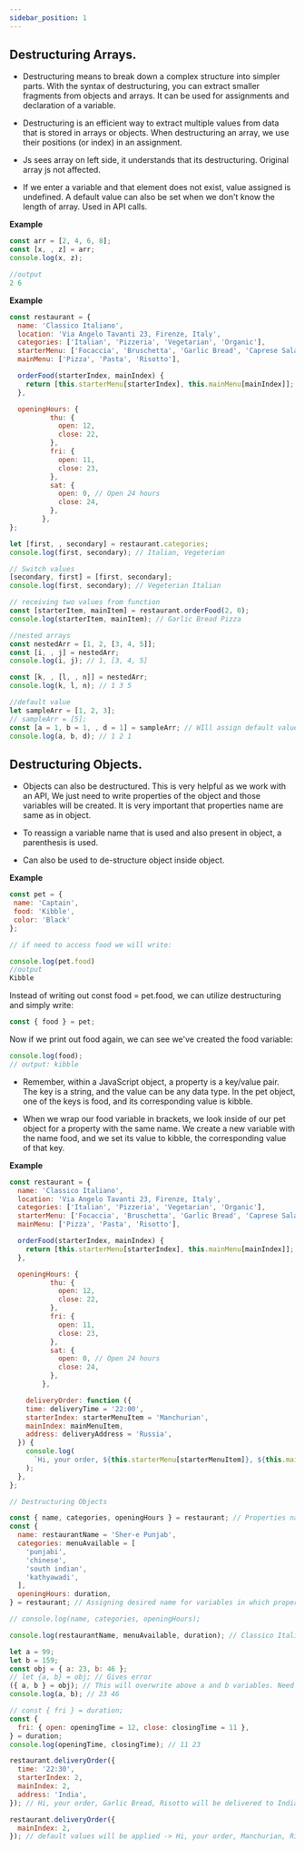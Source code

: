 ```yaml
---
sidebar_position: 1
---
```


## Destructuring Arrays.

- Destructuring means to break down a complex structure into simpler parts. With the syntax of destructuring, you can extract smaller fragments from objects and arrays. It can be used for assignments and declaration of a variable.

- Destructuring is an efficient way to extract multiple values from data that is stored in arrays or objects. When destructuring an array, we use their positions (or index) in an assignment.

- Js sees array on left side, it understands that its destructuring. Original array js not affected.

- If we enter a variable and that element does not exist, value assigned is undefined. A default value can also be set when we don't know the length of array. Used in API calls.

**Example**

```js
const arr = [2, 4, 6, 8];
const [x, , z] = arr;
console.log(x, z);

//output
2 6
```

**Example**

```js
const restaurant = {
  name: 'Classico Italiano',
  location: 'Via Angelo Tavanti 23, Firenze, Italy',
  categories: ['Italian', 'Pizzeria', 'Vegetarian', 'Organic'],
  starterMenu: ['Focaccia', 'Bruschetta', 'Garlic Bread', 'Caprese Salad'],
  mainMenu: ['Pizza', 'Pasta', 'Risotto'],

  orderFood(starterIndex, mainIndex) {
    return [this.starterMenu[starterIndex], this.mainMenu[mainIndex]];
  },

  openingHours: {
		  thu: {
		    open: 12,
		    close: 22,
		  },
		  fri: {
		    open: 11,
		    close: 23,
		  },
		  sat: {
		    open: 0, // Open 24 hours
		    close: 24,
		  },
		},
};

let [first, , secondary] = restaurant.categories; 
console.log(first, secondary); // Italian, Vegeterian

// Switch values
[secondary, first] = [first, secondary];
console.log(first, secondary); // Vegeterian Italian

// receiving two values from function
const [starterItem, mainItem] = restaurant.orderFood(2, 0);
console.log(starterItem, mainItem); // Garlic Bread Pizza

//nested arrays
const nestedArr = [1, 2, [3, 4, 5]];
const [i, , j] = nestedArr; 
console.log(i, j); // 1, [3, 4, 5]

const [k, , [l, , n]] = nestedArr;
console.log(k, l, n); // 1 3 5

//default value
let sampleArr = [1, 2, 3];
// sampleArr = [5];
const [a = 1, b = 1, , d = 1] = sampleArr; // WIll assign default value as 1, used in API calls
console.log(a, b, d); // 1 2 1
```


## Destructuring Objects.

- Objects can also be destructured. This is very helpful as we work with an API, We just need to write properties of the object and those variables will be created. It is very important that properties name are same as in object.

- To reassign a variable name that is used and also present in object, a parenthesis is used.

- Can also be used to de-structure object inside object.


**Example**

```js
const pet = {
 name: 'Captain',
 food: 'Kibble',
 color: 'Black'
};

// if need to access food we will write:

console.log(pet.food)
//output
Kibble
```

Instead of writing out const food = pet.food, we can utilize destructuring and simply write:

```js
const { food } = pet;
```

Now if we print out food again, we can see we've created the food variable:

```js
console.log(food); 
// output: kibble
```

- Remember, within a JavaScript object, a property is a key/value pair. The key is a string, and the value can be any data type. In the pet object, one of the keys is food, and its corresponding value is kibble.  

- When we wrap our food variable in brackets, we look inside of our pet object for a property with the same name. We create a new variable with the name food, and we set its value to kibble, the corresponding value of that key.

**Example**

```js
const restaurant = {
  name: 'Classico Italiano',
  location: 'Via Angelo Tavanti 23, Firenze, Italy',
  categories: ['Italian', 'Pizzeria', 'Vegetarian', 'Organic'],
  starterMenu: ['Focaccia', 'Bruschetta', 'Garlic Bread', 'Caprese Salad'],
  mainMenu: ['Pizza', 'Pasta', 'Risotto'],

  orderFood(starterIndex, mainIndex) {
    return [this.starterMenu[starterIndex], this.mainMenu[mainIndex]];
  },

  openingHours: {
		  thu: {
		    open: 12,
		    close: 22,
		  },
		  fri: {
		    open: 11,
		    close: 23,
		  },
		  sat: {
		    open: 0, // Open 24 hours
		    close: 24,
		  },
		},

	deliveryOrder: function ({
    time: deliveryTime = '22:00',
    starterIndex: starterMenuItem = 'Manchurian',
    mainIndex: mainMenuItem,
    address: deliveryAddress = 'Russia',
  }) {
    console.log(
      `Hi, your order, ${this.starterMenu[starterMenuItem]}, ${this.mainMenu[mainMenuItem]} will be delivered to ${deliveryAddress} at ${deliveryTime}. Thanks!`
    );
  },
};

// Destructuring Objects

const { name, categories, openingHours } = restaurant; // Properties name must be same
const {
  name: restaurantName = 'Sher-e Punjab',
  categories: menuAvailable = [
    'punjabi',
    'chinese',
    'south indian',
    'kathyawadi',
  ],
  openingHours: duration,
} = restaurant; // Assigning desired name for variables in which properties willbe stored and also assigning default values.

// console.log(name, categories, openingHours);

console.log(restaurantName, menuAvailable, duration); // Classico Italiano ['Pizza', 'Pasta', 'Risotto'] {thu: {}, ....}

let a = 99;
let b = 159;
const obj = { a: 23, b: 46 };
// let {a, b} = obj; // Gives error
({ a, b } = obj); // This will overwrite above a and b variables. Need to cover in parenthesis for assigning destructured object properties values.
console.log(a, b); // 23 46

// const { fri } = duration;
const {
  fri: { open: openingTime = 12, close: closingTime = 11 },
} = duration;
console.log(openingTime, closingTime); // 11 23

restaurant.deliveryOrder({
  time: '22:30',
  starterIndex: 2,
  mainIndex: 2,
  address: 'India',
}); // Hi, your order, Garlic Bread, Risotto will be delivered to India at 22:30. Thanks!

restaurant.deliveryOrder({
  mainIndex: 2,
}); // default values will be applied -> Hi, your order, Manchurian, Risotto will be delivered to Russia at 22:00. Thanks!
```






